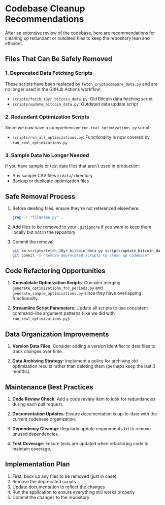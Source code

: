 # Codebase Cleanup Recommendations

After an extensive review of the codebase, here are recommendations for cleaning up redundant or outdated files to keep the repository lean and efficient.

## Files That Can Be Safely Removed

### 1. Deprecated Data Fetching Scripts

These scripts have been replaced by `fetch_cryptocompare_data.py` and are no longer used in the GitHub Actions workflow:

- `scripts/fetch_10yr_bitcoin_data.py`: Old Bitcoin data fetching script
- `scripts/update_bitcoin_data.py`: Outdated data update script

### 2. Redundant Optimization Scripts

Since we now have a comprehensive `run_real_optimizations.py` script:

- `scripts/run_all_optimizations.py`: Functionality is now covered by `run_real_optimizations.py`

### 3. Sample Data No Longer Needed

If you have sample or test data files that aren't used in production:

- Any sample CSV files in `data/` directory
- Backup or duplicate optimization files

## Safe Removal Process

1. Before deleting files, ensure they're not referenced elsewhere:
   ```bash
   grep -r "filename.py" .
   ```

2. Add files to be removed to your `.gitignore` if you want to keep them locally but not in the repository

3. Commit the removal:
   ```bash
   git rm scripts/fetch_10yr_bitcoin_data.py scripts/update_bitcoin_data.py scripts/run_all_optimizations.py
   git commit -m "Remove deprecated scripts to clean up codebase"
   ```

## Code Refactoring Opportunities

1. **Consolidate Optimization Scripts**: Consider merging `generate_optimizations_for_periods.py` and `generate_sample_optimizations.py` since they have overlapping functionality.

2. **Streamline Script Parameters**: Update all scripts to use consistent command-line argument patterns (like we did with `run_real_optimizations.py`).

## Data Organization Improvements

1. **Version Data Files**: Consider adding a version identifier to data files to track changes over time.

2. **Data Archiving Strategy**: Implement a policy for archiving old optimization results rather than deleting them (perhaps keep the last 3 months).

## Maintenance Best Practices

1. **Code Review Check**: Add a code review item to look for redundancies during each pull request.

2. **Documentation Updates**: Ensure documentation is up-to-date with the current codebase organization.

3. **Dependency Cleanup**: Regularly update requirements.txt to remove unused dependencies.

4. **Test Coverage**: Ensure tests are updated when refactoring code to maintain coverage.

## Implementation Plan

1. First, back up any files to be removed (just in case)
2. Remove the deprecated scripts
3. Update documentation to reflect the changes
4. Run the application to ensure everything still works properly
5. Commit the changes to the repository